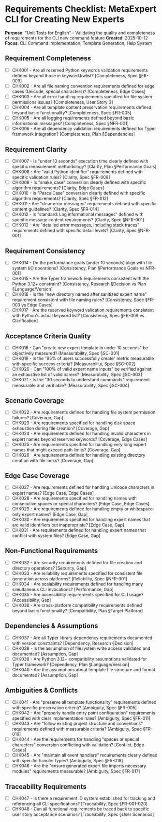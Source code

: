 # Requirements Checklist: MetaExpert CLI for Creating New Experts

**Purpose**: "Unit Tests for English" - Validating the quality and completeness of requirements for the CLI new command feature
**Created**: 2025-10-12
**Focus**: CLI Command Implementation, Template Generation, Help System

## Requirement Completeness

- [ ] CHK001 - Are all reserved Python keywords validation requirements defined beyond those in keyword.kwlist? [Completeness, Spec §FR-009]
- [ ] CHK002 - Are all file naming convention requirements defined for edge cases (Unicode, special characters)? [Completeness, Edge Cases]
- [ ] CHK003 - Are all error handling requirements specified for file system permissions issues? [Completeness, User Story 3]
- [ ] CHK004 - Are all template content preservation requirements defined beyond basic functionality? [Completeness, Spec §FR-005]
- [ ] CHK005 - Are all logging requirements defined beyond basic informational messages? [Completeness, Spec §NFR-001]
- [ ] CHK006 - Are all dependency validation requirements defined for Typer framework integration? [Completeness, Plan §Dependencies]

## Requirement Clarity

- [ ] CHK007 - Is "under 10 seconds" execution time clearly defined with specific measurement methodology? [Clarity, Plan §Performance Goals]
- [ ] CHK008 - Are "valid Python identifier" requirements defined with specific validation rules? [Clarity, Spec §FR-009]
- [ ] CHK009 - Is "snake_case" conversion clearly defined with specific algorithm requirements? [Clarity, Edge Cases]
- [ ] CHK010 - Is "PascalCase" conversion clearly defined with specific algorithm requirements? [Clarity, Spec §FR-012]
- [ ] CHK011 - Are "clear error messages" requirements defined with specific content guidelines? [Clarity, Spec §FR-014]
- [ ] CHK012 - Is "standard: Log informational messages" defined with specific message content requirements? [Clarity, Spec §NFR-001]
- [ ] CHK013 - Are "detailed error messages, including stack traces" requirements defined with specific detail levels? [Clarity, Spec §NFR-001]

## Requirement Consistency

- [ ] CHK014 - Do the performance goals (under 10 seconds) align with file system I/O operations? [Consistency, Plan §Performance Goals vs NFR-001]
- [ ] CHK015 - Are the Typer framework requirements consistent with the Python 3.12+ constraint? [Consistency, Research §Decision vs Plan §Language/Version]
- [ ] CHK016 - Is the "new directory named after sanitized expert name" requirement consistent with file naming rules? [Consistency, Spec §FR-003 vs Edge Cases]
- [ ] CHK017 - Are the reserved keyword validation requirements consistent with Python's actual keyword list? [Consistency, Spec §FR-009 vs Clarification]

## Acceptance Criteria Quality

- [ ] CHK018 - Can "create new expert template in under 10 seconds" be objectively measured? [Measurability, Spec §SC-001]
- [ ] CHK019 - Is the "95% of users successfully create" metric measurable with specific success criteria? [Measurability, Spec §SC-002]
- [ ] CHK020 - Can "100% of valid expert name inputs" be verified against an exhaustive list of valid names? [Measurability, Spec §SC-003]
- [ ] CHK021 - Is the "30 seconds to understand commands" requirement measurable and verifiable? [Measurability, Spec §SC-004]

## Scenario Coverage

- [ ] CHK022 - Are requirements defined for handling file system permission failures? [Coverage, Gap]
- [ ] CHK023 - Are requirements specified for handling disk space exhaustion during file creation? [Coverage, Gap]
- [ ] CHK024 - Are requirements defined for handling invalid characters in expert names beyond reserved keywords? [Coverage, Edge Cases]
- [ ] CHK025 - Are requirements specified for handling very long expert names that might exceed path limits? [Coverage, Gap]
- [ ] CHK026 - Are requirements defined for handling existing directory creation with file locks? [Coverage, Gap]

## Edge Case Coverage

- [ ] CHK027 - Are requirements defined for handling Unicode characters in expert names? [Edge Case, Edge Cases]
- [ ] CHK028 - Are requirements specified for handling names with consecutive spaces or special characters? [Edge Case, Edge Cases]
- [ ] CHK029 - Are requirements defined for handling empty or whitespace-only expert names? [Edge Case, Gap]
- [ ] CHK030 - Are requirements specified for handling expert names that are valid identifiers but inappropriate? [Edge Case, Gap]
- [ ] CHK031 - Are requirements defined for handling expert names that conflict with system files? [Edge Case, Gap]

## Non-Functional Requirements

- [ ] CHK032 - Are security requirements defined for file creation and directory operations? [Security, Gap]
- [ ] CHK033 - Are reliability requirements specified for consistent file generation across platforms? [Reliability, Spec §NFR-001]
- [ ] CHK034 - Are scalability requirements defined for handling many simultaneous CLI invocations? [Performance, Gap]
- [ ] CHK035 - Are accessibility requirements specified for CLI usage? [Accessibility, Gap]
- [ ] CHK036 - Are cross-platform compatibility requirements defined beyond basic functionality? [Compatibility, Plan §Target Platform]

## Dependencies & Assumptions

- [ ] CHK037 - Are all Typer library dependency requirements documented with version constraints? [Dependency, Research §Decision]
- [ ] CHK038 - Is the assumption of filesystem write access validated and documented? [Assumption, Gap]
- [ ] CHK039 - Are Python 3.12+ compatibility assumptions validated for Typer framework? [Dependency, Plan §Language/Version]
- [ ] CHK040 - Are the assumptions about template file structure and format documented? [Assumption, Gap]

## Ambiguities & Conflicts

- [ ] CHK041 - Are "preserve all template functionality" requirements defined with specific preservation criteria? [Ambiguity, Spec §FR-005]
- [ ] CHK042 - Are "properly handle entry point configuration" requirements specified with clear implementation rules? [Ambiguity, Spec §FR-011]
- [ ] CHK043 - Are "follow existing project structure and conventions" requirements defined with measurable criteria? [Ambiguity, Spec §FR-016]
- [ ] CHK044 - Are the requirements for handling "spaces or special characters" conversion conflicting with validation? [Conflict, Edge Cases]
- [ ] CHK045 - Are "maintain all event handlers" requirements clearly defined with specific handler types? [Ambiguity, Spec §FR-018]
- [ ] CHK046 - Are the "ensure generated expert file imports necessary modules" requirements measurable? [Ambiguity, Spec §FR-017]

## Traceability Requirements

- [ ] CHK047 - Is there a requirement ID system established for tracking and referencing all CLI specifications? [Traceability, Spec §FR-001-020]
- [ ] CHK048 - Can all functional requirements be traced back to specific user story acceptance scenarios? [Traceability, Spec §User Scenarios]